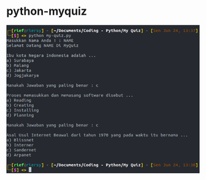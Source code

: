# python-myquiz

![screenshot](https://github.com/rifqirosyidi/python-myquiz/blob/master/scrshot/scr.png)

